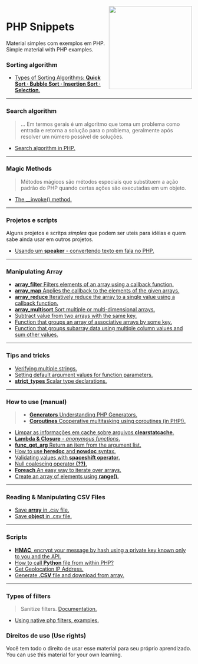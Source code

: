 <img src="https://i.ibb.co/M6nBBb0/mascote.png" align="right" width="225">

# PHP Snippets

<p>
  Material simples com exemplos em PHP.<br/>
  Simple material with PHP examples.
</p>

### Sorting algorithm

* [Types of Sorting Algorithms: <b>Quick Sort · Bubble Sort · Insertion Sort · Selection</b>.](https://github.com/JoseMateusCamargo/php/tree/main/sorting-algorithm#readme)

----

### Search algorithm

> ... Em termos gerais é um algoritmo que toma um problema como entrada e retorna a solução para o problema,
> geralmente após resolver um número possível de soluções.

* [Search algorithm in PHP.](https://github.com/JoseMateusCamargo/php/blob/main/search-algorithm/README.md)

----

### Magic Methods

> Métodos mágicos são métodos especiais que substituem a ação padrão do PHP quando certas ações são executadas
> em um objeto.

* [The __invoke() method.](https://github.com/JoseMateusCamargo/php/blob/main/magic-methods/invoke.php)

---

### Projetos e scripts

Alguns projetos e scritps _simples_ que podem ser uteis para idéias e quem sabe ainda usar em outros projetos.

* [Usando um <b>speaker</b> - convertendo texto em fala no PHP.]()

---

### Manipulating Array

* [<b>array_filter</b> Filters elements of an array using a callback function.](https://github.com/JoseMateusCamargo/php/blob/main/array-manipulating/array_filter.php)
* [<b>array_map</b> Applies the callback to the elements of the given arrays.](https://github.com/JoseMateusCamargo/php/blob/main/array-manipulating/array_map.php)
* [<b>array_reduce</b> Iteratively reduce the array to a single value using a callback function.](https://github.com/JoseMateusCamargo/php/blob/main/array-manipulating/array_reduce.php)
* [<b>array_multisort</b> Sort multiple or multi-dimensional arrays.](https://github.com/JoseMateusCamargo/php/blob/main/array-manipulating/array_multisort.php)
* [Subtract value from two arrays with the same key.](https://github.com/JoseMateusCamargo/php/blob/main/arrays-manipulating/array_subtract.php)
* [Function that groups an array of associative arrays by some key.](https://github.com/JoseMateusCamargo/php/blob/main/arrays-manipulating/group_array_associative_by_key.php)
* [Function that groups subarray data using multiple column values and sum other values.](https://github.com/JoseMateusCamargo/php/blob/main/arrays-manipulating/group_array_multiple_column.php)

---

### Tips and tricks

* [Verifying multiple strings.](https://github.com/JoseMateusCamargo/php/blob/main/tips-and-tricks/verifying_multiple_strings.php)
* [Setting default argument values for function parameters.](https://github.com/JoseMateusCamargo/php/blob/main/tips-and-tricks/param_default.php)
* [<b>strict_types</b> Scalar type declarations.](https://github.com/JoseMateusCamargo/php/blob/main/tips-and-tricks/strict_types.php)

---

### How to use (manual)

> * [<b>Generators</b> Understanding PHP Generators.](https://github.com/JoseMateusCamargo/php/tree/main/generators)
> * [<b>Coroutines</b> Cooperative multitasking using coroutines (in PHP!).](https://github.com/JoseMateusCamargo/php/tree/main/coroutine)

* [Limpar as informações em cache sobre arquivos <b>clearstatcache</b>.](https://github.com/JoseMateusCamargo/php/blob/main/how-to-use/clearstatcache.php)
* [<b>Lambda & Closure</b> - <i>anonymous functions</i>.](https://github.com/JoseMateusCamargo/php/blob/main/how-to-use/lambda_closure.php)
* [<b>func_get_arg</b> Return an item from the argument list.](https://github.com/JoseMateusCamargo/php/blob/main/how-to-use/func_get_arg.php)
* [How to use <b>heredoc</b> and <b>nowdoc</b> syntax.](https://github.com/JoseMateusCamargo/php/blob/main/how-to-use/heredoc_nowdoc_syntax.php)
* [Validating values with <b>spaceshift operator</b>.](https://github.com/JoseMateusCamargo/php/blob/main/how-to-use/spaceshift_operator.php)
* [Null coalescing operator <b>(??)</b>.](https://github.com/JoseMateusCamargo/php/blob/main/how-to-use/null_coalescing_operator.php)
* [<b>Foreach</b> An easy way to iterate over arrays.](https://github.com/JoseMateusCamargo/php/blob/main/how-to-use/foreach.php)
* [Create an array of elements using <b>range()</b>.](https://github.com/JoseMateusCamargo/php/blob/main/how-to-use/range.php)

----

### Reading & Manipulating CSV Files

* [Save <b>array</b> in .csv file.](https://github.com/JoseMateusCamargo/php/blob/main/csv-manipulating/save_array_in_csv.php)
* [Save <b>object</b> in .csv file.](https://github.com/JoseMateusCamargo/php/blob/main/csv-manipulating/save_object_to_csv.php)

----

### Scripts

* [<b>HMAC</b>, encrypt your message by hash using a private key known only to you and the API.](https://github.com/JoseMateusCamargo/php/blob/main/scripts/hmac-verification.php)
* [How to call <b>Python</b> file from within PHP?](https://github.com/JoseMateusCamargo/php/tree/main/scripts/run_python)
* [Get Geolocation IP Address.](https://github.com/JoseMateusCamargo/php/blob/main/scripts/get_geolocation.php)
* [Generate <b>.CSV</b> file and download from array.](https://github.com/JoseMateusCamargo/php/blob/main/scripts/csv_array.php)

---

### Types of filters

> Sanitize filters. [Documentation.](https://www.php.net/manual/en/filter.filters.sanitize.php)

* [Using native php filters, examples.](https://github.com/JoseMateusCamargo/php/blob/main/how-to-use/sanitize.php)

### Direitos de uso (Use rights)

<p>
  Você tem todo o direito de usar esse material para seu próprio aprendizado.<br/>
  You can use this material for your own learning.
</p>